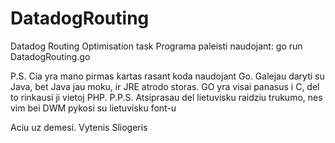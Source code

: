 # DatadogRouting
Datadog Routing Optimisation task
Programa paleisti naudojant:
go run DatadogRouting.go <Latitude> <Longitude>

P.S. Cia yra mano pirmas kartas rasant koda naudojant Go. Galejau daryti su Java, bet Java jau moku, ir JRE atrodo storas. GO yra visai panasus i C, del to rinkausi ji vietoj PHP.
P.P.S. Atsiprasau del lietuvisku raidziu trukumo, nes vim bei DWM pykosi su lietuvisku font-u

Aciu uz demesi.
Vytenis Sliogeris
